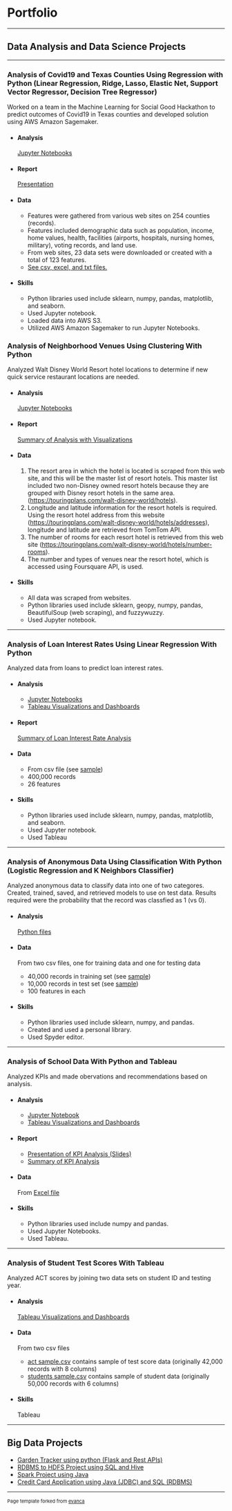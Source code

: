 # Portfolio

---

## Data Analysis and Data Science Projects

---

### Analysis of Covid19 and Texas Counties Using Regression with Python (Linear Regression, Ridge, Lasso, Elastic Net, Support Vector Regressor, Decision Tree Regressor)

Worked on a team in the Machine Learning for Social Good Hackathon to predict outcomes of Covid19 in Texas counties and developed solution using AWS Amazon Sagemaker.

- #### Analysis
    [Jupyter Notebooks](https://github.com/Gia12345/Social-Good-Hackathon/tree/master/analysis)
    
- #### Report
    [Presentation](https://github.com/Gia12345/Social-Good-Hackathon/blob/master/Data_Liberation_pres_final.pdf)
   
- #### Data
    - Features were gathered from various web sites on 254 counties (records).
    - Features included demographic data such as population, income, home values, health, facilities (airports, hospitals, nursing homes, military), voting records, and land use.
    - From web sites, 23 data sets were downloaded or created with a total of 123 features.
    - [See csv, excel, and txt files.](https://github.com/Gia12345/Social-Good-Hackathon/tree/master/data)

- #### Skills
    - Python libraries used include sklearn, numpy, pandas, matplotlib, and seaborn.
    - Used Jupyter notebook.
    - Loaded data into AWS S3.
    - Utilized AWS Amazon Sagemaker to run Jupyter Notebooks.
    
### Analysis of Neighborhood Venues Using Clustering With Python

Analyzed Walt Disney World Resort hotel locations to determine if new quick service restaurant locations are needed.

- #### Analysis
    [Jupyter Notebooks](https://github.com/Gia12345/Journey-Projects/tree/master/Data-Science-Data-Analysis-Projects/IBM%20Data%20Science%20Certificate%20Capstone%20Project/WDW%20Restaurant%20Locations/Analysis)

- #### Report
    [Summary of Analysis with Visualizations](https://github.com/Gia12345/Journey-Projects/blob/master/Data-Science-Data-Analysis-Projects/IBM%20Data%20Science%20Certificate%20Capstone%20Project/WDW%20Restaurant%20Locations/WDW%20Restaurant%20Locations%20Report%20Rev%20(2).pdf)

- #### Data
    1.  The resort area in which the hotel is located is scraped from this web site, and this will be the master list of resort hotels.  This master list included two non-Disney owned resort hotels because they are grouped with Disney resort hotels in the same area.  (https://touringplans.com/walt-disney-world/hotels).
    2.  Longitude and latitude information for the resort hotels is required.  Using the resort hotel address from this website (https://touringplans.com/walt-disney-world/hotels/addresses), longitude and latitude are retrieved from TomTom API.
    3.  The number of rooms for each resort hotel is retrieved from this web site (https://touringplans.com/walt-disney-world/hotels/number-rooms).
    4.  The number and types of venues near the resort hotel, which is accessed using Foursquare API, is used.


- #### Skills
    - All data was scraped from websites.
    - Python libraries used include sklearn, geopy, numpy, pandas, BeautifulSoup (web scraping), and fuzzywuzzy.
    - Used Jupyter notebook.

---

### Analysis of Loan Interest Rates Using Linear Regression With Python

Analyzed data from loans to predict loan interest rates.

- #### Analysis
    - [Jupyter Notebooks](https://github.com/Gia12345/Journey-Projects/tree/master/Data-Science-Data-Analysis-Projects/Loan%20Interest%20Rate%20Analysis/Analysis)
    - [Tableau Visualizations and Dashboards](https://public.tableau.com/profile/gia.g#!/vizhome/LoanInterestRateAnalysis/JobIR)

- #### Report
    [Summary of Loan Interest Rate Analysis](https://github.com/Gia12345/Journey-Projects/blob/master/Data-Science-Data-Analysis-Projects/Loan%20Interest%20Rate%20Analysis/Summary%20of%20Loan%20Interest%20Rate%20Analysis%20Final.pdf)

- #### Data 
    - From csv file (see [sample](https://github.com/Gia12345/Journey-Projects/blob/master/Data-Science-Data-Analysis-Projects/Loan%20Interest%20Rate%20Analysis/data/loan_interest_rates_slice.csv))
    - 400,000 records
    - 26 features

- #### Skills

    - Python libraries used include sklearn, numpy, pandas, matplotlib, and seaborn.
    - Used Jupyter notebook.
    - Used Tableau

---
### Analysis of Anonymous Data Using Classification With Python (Logistic Regression and K Neighbors Classifier) 

Analyzed anonymous data to classify data into one of two categores.  Created, trained, saved, and retrieved models to use on test data.  Results required were the probability that the record was classfied as 1 (vs 0).

- #### Analysis
    [Python files](https://github.com/Gia12345/Journey-Projects/tree/master/Data-Science-Data-Analysis-Projects/Anonymous%20Data%20Analysis)

- #### Data 
    From two csv files, one for training data and one for testing data
    - 40,000 records in training set (see [sample](https://github.com/Gia12345/Journey-Projects/blob/master/Data-Science-Data-Analysis-Projects/Anonymous%20Data%20Analysis/data/exercise_02_trainslice_2.csv))
    - 10,000 records in test set (see [sample](https://github.com/Gia12345/Journey-Projects/blob/master/Data-Science-Data-Analysis-Projects/Anonymous%20Data%20Analysis/data/exercise_02_testslice_2.csv))
    - 100 features in each

- #### Skills

    - Python libraries used include sklearn, numpy, and pandas.
    - Created and used a personal library.
    - Used Spyder editor.

---
### Analysis of School Data With Python and Tableau

Analyzed KPIs and made obervations and recommendations based on analysis.

- #### Analysis
    - [Jupyter Notebook](https://github.com/Gia12345/Journey-Projects/blob/master/Data-Science-Data-Analysis-Projects/Education%20Project/Clean%20Data%20Backup.ipynb)
    - [Tableau Visualizations and Dashboards](https://public.tableau.com/profile/gia.g#!/vizhome/UpliftSchools/Student1Db)


- #### Report
    - [Presentation of KPI Analysis (Slides)](https://github.com/Gia12345/Journey-Projects/blob/master/Data-Science-Data-Analysis-Projects/Education%20Project/Gia%20Gillis%20Uplift%20Education%20Business%20Analyst%20Slides.pdf)
    - [Summary of KPI Analysis](https://github.com/Gia12345/Journey-Projects/blob/master/Data-Science-Data-Analysis-Projects/Education%20Project/Gia%20Gillis%20Uplift%20Business%20Analyst%20Assessment%20Summary.pdf)

- #### Data 
    From [Excel file](https://github.com/Gia12345/Journey-Projects/blob/master/Data-Science-Data-Analysis-Projects/Education%20Project/ABCDEF%20Network%20Integrated%20Dashboard_Business%20Analyst.xlsx)

- #### Skills

    - Python libraries used include numpy and pandas.
    - Used Jupyter Notebooks.
    - Used Tableau.

---
### Analysis of Student Test Scores With Tableau

Analyzed ACT scores by joining two data sets on student ID and testing year.

- #### Analysis
    [Tableau Visualizations and Dashboards](https://public.tableau.com/profile/gia.g#!/vizhome/EducationProjectFinal/TestScoreDashboard1)
    
- #### Data
    From two csv files
    - [act sample.csv](https://github.com/Gia12345/Journey-Projects/blob/master/Data-Science-Data-Analysis-Projects/Student%20Test%20Scores/data/act%20sample.csv) contains sample of test score data (originally 42,000 records with 8 columns)
    - [students sample.csv](https://github.com/Gia12345/Journey-Projects/blob/master/Data-Science-Data-Analysis-Projects/Student%20Test%20Scores/data/students%20sample.csv) contains sample of student data (originally 50,000 records with 6 columns)

- #### Skills
    Tableau
    
---
## Big Data Projects

- [Garden Tracker using python (Flask and Rest APIs)](https://github.com/Gia12345/Journey-Projects/tree/master/Data-Science-Data-Analysis-Projects/gardentracker)
- [RDBMS to HDFS Project using SQL and Hive](https://github.com/Gia12345/Journey-Projects/tree/master/ETL-Big-Data-Projects/Table%20Load%20RDBMS%20to%20HDFS)
- [Spark Project using Java](https://github.com/Gia12345/Journey-Projects/tree/master/ETL-Big-Data-Projects/Spark%20Project)
- [Credit Card Application using Java (JDBC) and SQL (RDBMS)](https://github.com/Gia12345/Journey-Projects/tree/master/ETL-Big-Data-Projects/Credit%20Card%20App%20Source)





---
<p style="font-size:11px">Page template forked from <a href="https://github.com/evanca/quick-portfolio">evanca</a></p>
<!-- Remove above link if you don't want to attibute -->
